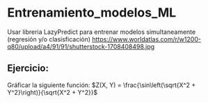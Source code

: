 # Entrenamiento_modelos_ML
Usar libreria LazyPredict para entrenar modelos simultaneamente (regresión y/o clasisficación)
https://www.worldatlas.com/r/w1200-q80/upload/a4/91/91/shutterstock-1708408498.jpg
## **Ejercicio:**
Gráficar la siguiente función: $Z(X, Y) = \frac{\sin\left(\sqrt{X^2 + Y^2}\right)}{\sqrt{X^2 + Y^2}}$
